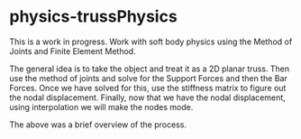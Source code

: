 # physics-trussPhysics
This is a work in progress. Work with soft body physics using the Method of Joints and Finite Element Method.

The general idea is to take the object and treat it as a 2D planar truss.
Then use the method of joints and solve for the Support Forces and then the Bar Forces.
Once we have solved for this, use the stiffness matrix to figure out the nodal displacement.
Finally, now that we have the nodal displacement, using interpolation we will make the nodes mode.

The above was a brief overview of the process.
